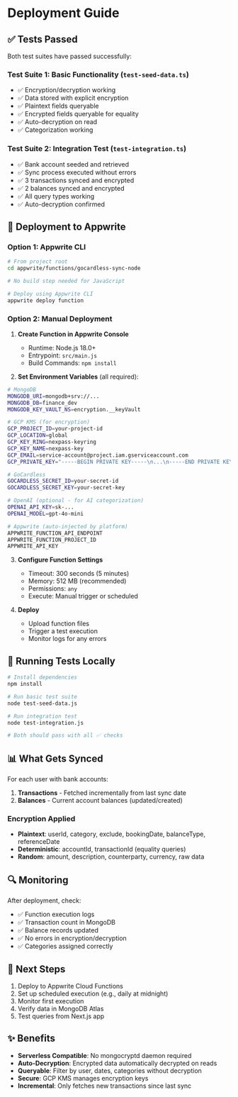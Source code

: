 # Deployment Guide

## ✅ Tests Passed

Both test suites have passed successfully:

### Test Suite 1: Basic Functionality (`test-seed-data.ts`)
- ✅ Encryption/decryption working
- ✅ Data stored with explicit encryption
- ✅ Plaintext fields queryable
- ✅ Encrypted fields queryable for equality
- ✅ Auto-decryption on read
- ✅ Categorization working

### Test Suite 2: Integration Test (`test-integration.ts`)
- ✅ Bank account seeded and retrieved
- ✅ Sync process executed without errors
- ✅ 3 transactions synced and encrypted
- ✅ 2 balances synced and encrypted
- ✅ All query types working
- ✅ Auto-decryption confirmed

## 🚀 Deployment to Appwrite

### Option 1: Appwrite CLI

```bash
# From project root
cd appwrite/functions/gocardless-sync-node

# No build step needed for JavaScript

# Deploy using Appwrite CLI
appwrite deploy function
```

### Option 2: Manual Deployment

1. **Create Function in Appwrite Console**
   - Runtime: Node.js 18.0+
   - Entrypoint: `src/main.js`
   - Build Commands: `npm install`

2. **Set Environment Variables** (all required):

```bash
# MongoDB
MONGODB_URI=mongodb+srv://...
MONGODB_DB=finance_dev
MONGODB_KEY_VAULT_NS=encryption.__keyVault

# GCP KMS (for encryption)
GCP_PROJECT_ID=your-project-id
GCP_LOCATION=global
GCP_KEY_RING=nexpass-keyring
GCP_KEY_NAME=nexpass-key
GCP_EMAIL=service-account@project.iam.gserviceaccount.com
GCP_PRIVATE_KEY="-----BEGIN PRIVATE KEY-----\n...\n-----END PRIVATE KEY-----\n"

# GoCardless
GOCARDLESS_SECRET_ID=your-secret-id
GOCARDLESS_SECRET_KEY=your-secret-key

# OpenAI (optional - for AI categorization)
OPENAI_API_KEY=sk-...
OPENAI_MODEL=gpt-4o-mini

# Appwrite (auto-injected by platform)
APPWRITE_FUNCTION_API_ENDPOINT
APPWRITE_FUNCTION_PROJECT_ID
APPWRITE_API_KEY
```

3. **Configure Function Settings**
   - Timeout: 300 seconds (5 minutes)
   - Memory: 512 MB (recommended)
   - Permissions: `any`
   - Execute: Manual trigger or scheduled

4. **Deploy**
   - Upload function files
   - Trigger a test execution
   - Monitor logs for any errors

## 🧪 Running Tests Locally

```bash
# Install dependencies
npm install

# Run basic test suite
node test-seed-data.js

# Run integration test
node test-integration.js

# Both should pass with all ✅ checks
```

## 📊 What Gets Synced

For each user with bank accounts:
1. **Transactions** - Fetched incrementally from last sync date
2. **Balances** - Current account balances (updated/created)

### Encryption Applied
- **Plaintext**: userId, category, exclude, bookingDate, balanceType, referenceDate
- **Deterministic**: accountId, transactionId (equality queries)
- **Random**: amount, description, counterparty, currency, raw data

## 🔍 Monitoring

After deployment, check:
- ✅ Function execution logs
- ✅ Transaction count in MongoDB
- ✅ Balance records updated
- ✅ No errors in encryption/decryption
- ✅ Categories assigned correctly

## 🎯 Next Steps

1. Deploy to Appwrite Cloud Functions
2. Set up scheduled execution (e.g., daily at midnight)
3. Monitor first execution
4. Verify data in MongoDB Atlas
5. Test queries from Next.js app

## ✨ Benefits

- **Serverless Compatible**: No mongocryptd daemon required
- **Auto-Decryption**: Encrypted data automatically decrypted on reads
- **Queryable**: Filter by user, dates, categories without decryption
- **Secure**: GCP KMS manages encryption keys
- **Incremental**: Only fetches new transactions since last sync

